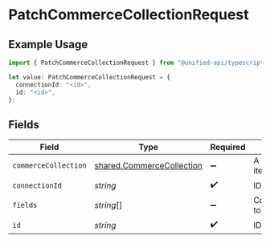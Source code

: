 # PatchCommerceCollectionRequest

## Example Usage

```typescript
import { PatchCommerceCollectionRequest } from "@unified-api/typescript-sdk/sdk/models/operations";

let value: PatchCommerceCollectionRequest = {
  connectionId: "<id>",
  id: "<id>",
};
```

## Fields

| Field                                                                         | Type                                                                          | Required                                                                      | Description                                                                   |
| ----------------------------------------------------------------------------- | ----------------------------------------------------------------------------- | ----------------------------------------------------------------------------- | ----------------------------------------------------------------------------- |
| `commerceCollection`                                                          | [shared.CommerceCollection](../../../sdk/models/shared/commercecollection.md) | :heavy_minus_sign:                                                            | A collection of items/products/services                                       |
| `connectionId`                                                                | *string*                                                                      | :heavy_check_mark:                                                            | ID of the connection                                                          |
| `fields`                                                                      | *string*[]                                                                    | :heavy_minus_sign:                                                            | Comma-delimited fields to return                                              |
| `id`                                                                          | *string*                                                                      | :heavy_check_mark:                                                            | ID of the Collection                                                          |